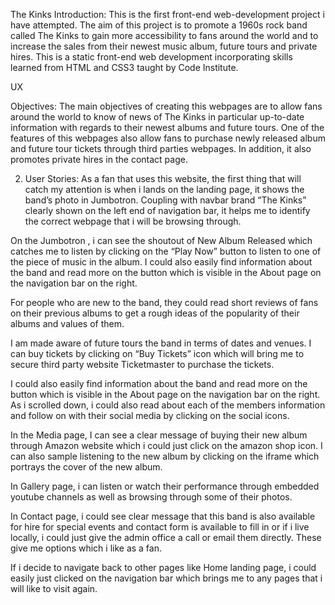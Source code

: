 The Kinks
Introduction:
This is the first front-end web-development project i have attempted.  The aim of this project is to promote a 1960s rock band called The Kinks to gain more accessibility to fans around the world and  to increase the sales from their newest music album, future tours and private hires.  This is a static front-end web development incorporating skills learned from HTML and CSS3 taught by Code Institute.


UX

Objectives:  The main objectives of creating this webpages are to allow fans around the world to know of news of The Kinks in particular up-to-date information with regards to their newest albums and future tours.  One of the features of this webpages also allow fans to purchase newly released album and future tour tickets through third parties webpages.  In addition, it also promotes private hires in the contact page.

2.  User Stories: 
As a fan that uses this website, the first thing that will catch my attention is when i lands on the landing page, it shows the band’s photo in Jumbotron. Coupling with navbar brand “The Kinks” clearly shown on the left end of navigation bar, it helps me to identify the correct webpage that i will be browsing through.

 On the Jumbotron , i can see the shoutout of New Album Released which catches me to listen by clicking on the “Play Now” button to listen to one of the piece of music in the album.  I could also easily find information about the band and read more on the button which is visible in the About page on the navigation bar on the right.

For people who are new to the band, they could read short reviews of fans on their previous albums to get a rough ideas of the popularity of their albums and values of them.

I am made aware of future tours the band in terms of dates and venues. I can buy tickets by clicking on “Buy Tickets” icon which will bring me to secure third party website Ticketmaster to purchase the tickets.

 I could also easily find information about the band and read more on the button which is visible in the About page on the navigation bar on the right. As i scrolled down, i could also read about each of the members information and follow on with their social media by clicking on the social icons.

In the Media page, I can see a clear message of buying their new album through Amazon website which i could just click on the amazon shop icon.  I can also sample listening to the new album by clicking on the iframe which portrays the cover of the new album.

In Gallery page,  i can listen or watch their performance through embedded youtube channels as well as browsing through some of their photos.

In Contact page, i could see clear message that this band is also available for hire for special events and contact form is available to fill in or if i live locally, i could just give the admin office a call or email them directly.  These give me options which i like as a fan.

If i decide to navigate back to other pages like Home landing page, i could easily just clicked on the navigation bar which brings me to any pages that i will like to visit again.
